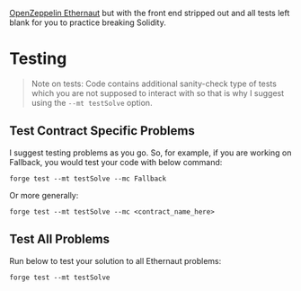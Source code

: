 [OpenZeppelin Ethernaut](https://github.com/OpenZeppelin/ethernaut) but with the front end stripped out and all tests left blank for you to practice breaking Solidity.

# Testing

>Note on tests: Code contains additional sanity-check type of tests which you are not supposed to interact with so that is why I suggest using the `--mt testSolve` option.

## Test Contract Specific Problems

I suggest testing problems as you go. So, for example, if you are working on Fallback, you would test your code with below command:

`forge test --mt testSolve --mc Fallback`

Or more generally:

`forge test --mt testSolve --mc <contract_name_here>`

## Test All Problems

Run below to test your solution to all Ethernaut problems:

`forge test --mt testSolve`
